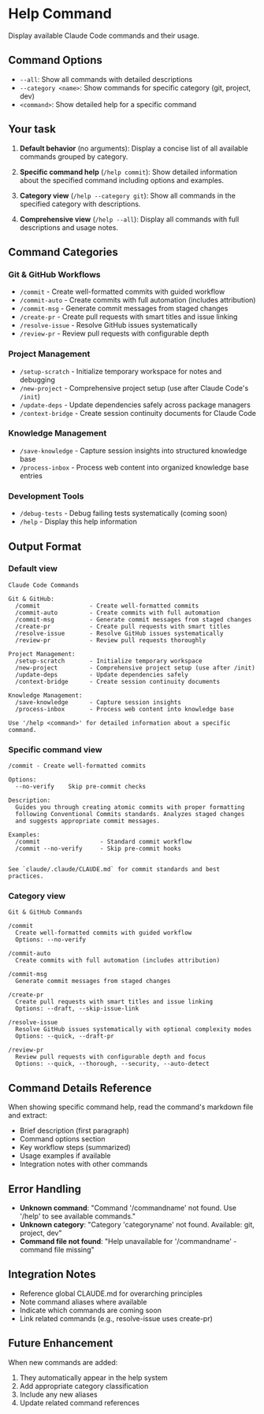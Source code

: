 # Help Command

Display available Claude Code commands and their usage.

## Command Options

- `--all`: Show all commands with detailed descriptions
- `--category <name>`: Show commands for specific category (git, project, dev)
- `<command>`: Show detailed help for a specific command

## Your task

1. **Default behavior** (no arguments):
   Display a concise list of all available commands grouped by category.

2. **Specific command help** (`/help commit`):
   Show detailed information about the specified command including options and examples.

3. **Category view** (`/help --category git`):
   Show all commands in the specified category with descriptions.

4. **Comprehensive view** (`/help --all`):
   Display all commands with full descriptions and usage notes.

## Command Categories

### Git & GitHub Workflows

- `/commit` - Create well-formatted commits with guided workflow
- `/commit-auto` - Create commits with full automation (includes attribution)
- `/commit-msg` - Generate commit messages from staged changes
- `/create-pr` - Create pull requests with smart titles and issue linking
- `/resolve-issue` - Resolve GitHub issues systematically
- `/review-pr` - Review pull requests with configurable depth

### Project Management

- `/setup-scratch` - Initialize temporary workspace for notes and debugging
- `/new-project` - Comprehensive project setup (use after Claude Code's `/init`)
- `/update-deps` - Update dependencies safely across package managers
- `/context-bridge` - Create session continuity documents for Claude Code

### Knowledge Management

- `/save-knowledge` - Capture session insights into structured knowledge base
- `/process-inbox` - Process web content into organized knowledge base entries

### Development Tools

- `/debug-tests` - Debug failing tests systematically (coming soon)
- `/help` - Display this help information

## Output Format

### Default view

```text
Claude Code Commands

Git & GitHub:
  /commit              - Create well-formatted commits
  /commit-auto         - Create commits with full automation
  /commit-msg          - Generate commit messages from staged changes
  /create-pr           - Create pull requests with smart titles
  /resolve-issue       - Resolve GitHub issues systematically
  /review-pr           - Review pull requests thoroughly

Project Management:
  /setup-scratch       - Initialize temporary workspace
  /new-project         - Comprehensive project setup (use after /init)
  /update-deps         - Update dependencies safely
  /context-bridge      - Create session continuity documents

Knowledge Management:
  /save-knowledge      - Capture session insights
  /process-inbox       - Process web content into knowledge base

Use '/help <command>' for detailed information about a specific command.
```

### Specific command view

```text
/commit - Create well-formatted commits

Options:
  --no-verify    Skip pre-commit checks

Description:
  Guides you through creating atomic commits with proper formatting
  following Conventional Commits standards. Analyzes staged changes
  and suggests appropriate commit messages.

Examples:
  /commit                 - Standard commit workflow
  /commit --no-verify     - Skip pre-commit hooks


See `claude/.claude/CLAUDE.md` for commit standards and best practices.
```

### Category view

```text
Git & GitHub Commands

/commit
  Create well-formatted commits with guided workflow
  Options: --no-verify

/commit-auto
  Create commits with full automation (includes attribution)

/commit-msg
  Generate commit messages from staged changes

/create-pr
  Create pull requests with smart titles and issue linking
  Options: --draft, --skip-issue-link

/resolve-issue
  Resolve GitHub issues systematically with optional complexity modes
  Options: --quick, --draft-pr

/review-pr
  Review pull requests with configurable depth and focus
  Options: --quick, --thorough, --security, --auto-detect
```

## Command Details Reference

When showing specific command help, read the command's markdown file and extract:

- Brief description (first paragraph)
- Command options section
- Key workflow steps (summarized)
- Usage examples if available
- Integration notes with other commands

## Error Handling

- **Unknown command**: "Command '/commandname' not found. Use '/help' to see available commands."
- **Unknown category**: "Category 'categoryname' not found. Available: git, project, dev"
- **Command file not found**: "Help unavailable for '/commandname' - command file missing"

## Integration Notes

- Reference global CLAUDE.md for overarching principles
- Note command aliases where available
- Indicate which commands are coming soon
- Link related commands (e.g., resolve-issue uses create-pr)

## Future Enhancement

When new commands are added:

1. They automatically appear in the help system
2. Add appropriate category classification
3. Include any new aliases
4. Update related command references
